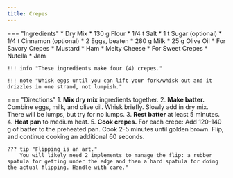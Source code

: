 ```yaml
---
title: Crepes
---
```

=== "Ingredients"
    * Dry Mix
        * 130 g Flour
        * 1/4 t Salt
        * 1 t Sugar (optional)
        * 1/4 t Cinnamon (optional)
    * 2 Eggs, beaten
    * 280 g Milk
    * 25 g Olive Oil
    * For Savory Crepes
        * Mustard
        * Ham
        * Melty Cheese
    * For Sweet Crepes
        * Nutella
        * Jam

    !!! info "These ingredients make four (4) crepes."

    !!! note "Whisk eggs until you can lift your fork/whisk out and it drizzles in one strand, not lumpish."

=== "Directions"
    1. **Mix dry mix** ingredients together.
    2. **Make batter.** Combine eggs, milk, and olive oil. Whisk briefly. Slowly add in dry mix. There will be lumps, but try for no lumps.
    3. **Rest batter** at least 5 minutes.
    4. **Heat pan** to medium heat.
    5. **Cook crepes.** For each crepe: Add 120-140 g of batter to the preheated pan. Cook 2-5 minutes until golden brown. Flip, and continue cooking an additional 60 seconds.

    ??? tip "Flipping is an art."
        You will likely need 2 implements to manage the flip: a rubber spatula for getting under the edge and then a hard spatula for doing the actual flipping. Handle with care."

[^foodwishes]:
    Mitzewich, John.
    ["How to Make Crepes - Even the Messed-Up Ones Will Be Perfect!"](https://foodwishes.blogspot.com/2008/06/how-to-make-crepes-even-messed-up-ones.html)
    *Food Wishes.*
    2 June 2008.
